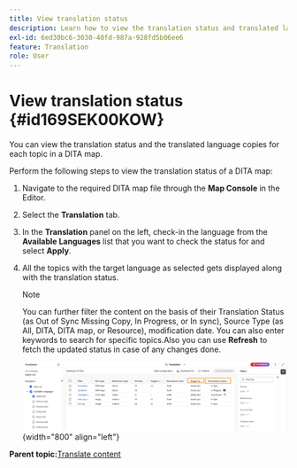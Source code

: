 ```yaml
---
title: View translation status
description: Learn how to view the translation status and translated language copies for each topic in a DITA map in AEM Guides.
exl-id: 6ed30bc6-3030-40fd-987a-928fd5b06ee6
feature: Translation
role: User
---
```

# View translation status {#id169SEK00KOW}

You can view the translation status and the translated language copies for each topic in a DITA map.

Perform the following steps to view the translation status of a DITA map:

1.  Navigate to the required DITA map file through the **Map Console** in the Editor.
1.  Select the **Translation** tab.
1.  In the **Translation** panel on the left, check-in the language from the **Available Languages** list that you want to check the status for and select **Apply**.
1. All the topics with the target language as selected gets displayed along with the   translation status.

    >[!NOTE]
    >
    > You can further filter the content on the basis of their Translation Status \(as Out of Sync Missing Copy, In Progress, or In sync\), Source Type \(as All, DITA, DITA map, or Resource\), modification date. You can also enter keywords to search for specific topics.Also you can use **Refresh** to fetch the updated status in case of any changes done. 

    ![](images/translation-status-new.png){width="800" align="left"}

**Parent topic:**[Translate content](translation.md)
